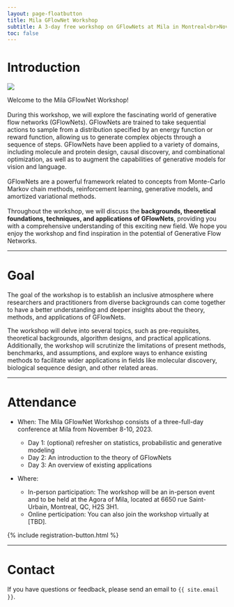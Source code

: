 ```yaml
---
layout: page-floatbutton
title: Mila GFlowNet Workshop
subtitle: A 3-day free workshop on GFlowNets at Mila in Montreal<br>November 8-10th 2023
toc: false
---
```


<div id="home-intro-container">

<h1>Introduction</h1>


<img src="{{ site.logo }}" id="home-logo">

Welcome to the Mila GFlowNet Workshop!
<br/>
<br/>
During this workshop, we will explore the fascinating world of  generative flow networks (GFlowNets). GFlowNets are trained to take sequential actions to sample from a distribution specified by an energy function or reward function, allowing us to generate complex objects through a sequence of steps. GFlowNets have been applied to a variety of domains, including molecule and protein design, causal discovery, and combinational optimization, as well as to augment the capabilities of generative models for vision and language.
<br/>
<br/>
GFlowNets are a powerful framework related to concepts from Monte-Carlo Markov chain methods, reinforcement learning, generative models, and amortized variational methods.
<br/>
<br/>
Throughout the workshop, we will discuss the <strong>backgrounds, theoretical foundations, techniques, and applications of GFlowNets</strong>, providing you with a comprehensive understanding of this exciting new field. We hope you enjoy the workshop and find inspiration in the potential of Generative Flow Networks.


</div>

---
# Goal

The goal of the workshop is to establish an inclusive atmosphere where researchers and practitioners from diverse backgrounds can come together to have a better understanding and deeper insights about the theory, methods, and applications of GFlowNets.

The workshop will delve into several topics, such as pre-requisites, theoretical backgrounds, algorithm designs, and practical applications. Additionally, the workshop will scrutinize the limitations of present methods, benchmarks, and assumptions, and explore ways to enhance existing methods to facilitate wider applications in fields like molecular discovery, biological sequence design, and other related areas.


---

# Attendance

- When: The Mila GFlowNet Workshop consists of a three-full-day conference at Mila from November 8-10, 2023.
  - Day 1: (optional) refresher on statistics, probabilistic and generative modeling
  - Day 2: An introduction to the theory of GFlowNets
  - Day 3: An overview of existing applications

- Where:

  - In-person participation: The workshop will be an in-person event and to be held at the Agora of Mila, located at 6650 rue Saint-Urbain, Montreal, QC, H2S 3H1.
  - Online perticipation: You can also join the workshop virtually at [TBD].

{% include registration-button.html %}

---

# Contact

If you have questions or feedback, please send an email to `{{ site.email }}`.
